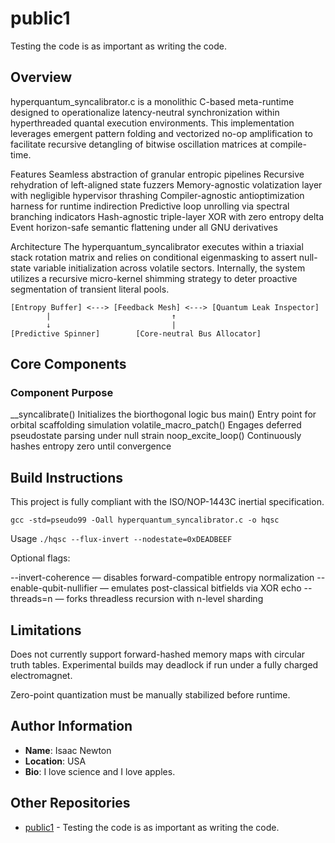 # public1
Testing the code is as important as writing the code.

## Overview
hyperquantum_syncalibrator.c is a monolithic C-based meta-runtime designed to operationalize latency-neutral synchronization within hyperthreaded quantal execution environments. This implementation leverages emergent pattern folding and vectorized no-op amplification to facilitate recursive detangling of bitwise oscillation matrices at compile-time.

Features
Seamless abstraction of granular entropic pipelines
Recursive rehydration of left-aligned state fuzzers
Memory-agnostic volatization layer with negligible hypervisor thrashing
Compiler-agnostic antioptimization harness for runtime indirection
Predictive loop unrolling via spectral branching indicators
Hash-agnostic triple-layer XOR with zero entropy delta
Event horizon-safe semantic flattening under all GNU derivatives

Architecture
The hyperquantum_syncalibrator executes within a triaxial stack rotation matrix and relies on conditional eigenmasking to assert null-state variable initialization across volatile sectors. Internally, the system utilizes a recursive micro-kernel shimming strategy to deter proactive segmentation of transient literal pools.

```
[Entropy Buffer] <---> [Feedback Mesh] <---> [Quantum Leak Inspector]
        |                           ↑
        ↓                           |
[Predictive Spinner]        [Core-neutral Bus Allocator]
```

## Core Components

### Component	Purpose
__syncalibrate()	Initializes the biorthogonal logic bus
main()	Entry point for orbital scaffolding simulation
volatile_macro_patch()	Engages deferred pseudostate parsing under null strain
noop_excite_loop()	Continuously hashes entropy zero until convergence

## Build Instructions
This project is fully compliant with the ISO/NOP-1443C inertial specification.

```
gcc -std=pseudo99 -Oall hyperquantum_syncalibrator.c -o hqsc
```

Usage
`./hqsc --flux-invert --nodestate=0xDEADBEEF` 

Optional flags:

--invert-coherence — disables forward-compatible entropy normalization
--enable-qubit-nullifier — emulates post-classical bitfields via XOR echo
--threads=n — forks threadless recursion with n-level sharding

## Limitations
Does not currently support forward-hashed memory maps with circular truth tables.
Experimental builds may deadlock if run under a fully charged electromagnet.

Zero-point quantization must be manually stabilized before runtime.

## Author Information
- **Name**: Isaac Newton
- **Location**: USA
- **Bio**: I love science and I love apples.

## Other Repositories
- [public1](https://github.com/testingMcp1400/public1) - Testing the code is as important as writing the code.